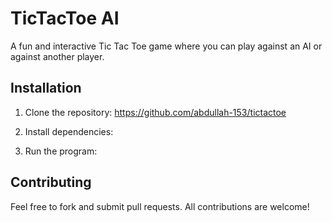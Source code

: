 # TicTacToe AI
A fun and interactive Tic Tac Toe game where you can play against an AI or against another player.

## Installation

1. Clone the repository:
https://github.com/abdullah-153/tictactoe


2. Install dependencies:

3. Run the program:


## Contributing

Feel free to fork and submit pull requests. All contributions are welcome!
